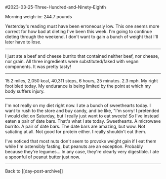 #2023-03-25-Three-Hundred-and-Ninety-Eighth

Morning weigh-in:  244.7 pounds

Yesterday's reading must have been erroneously low.  This one seems more correct for how bad at dieting I've been this week.  I'm going to continue dieting through the weekend.  I don't want to gain a bunch of weight that I'll later have to lose.

---
I just ate a beef and cheese burrito that contained neither beef, nor cheese, nor grain.  All three ingredients were substituted/faked with vegan components.  It was pretty tasty!

---
15.2 miles, 2,050 kcal, 40,311 steps, 6 hours, 25 minutes.  2.3 mph.  My right foot bled today.  My endurance is being limited by the point at which my body suffers injury.

---
I'm not really on my diet right now.  I ate a bunch of sweethearts today.  I want to rush to the store and buy candy, and be like, "I'm sorry!  I pretended I would diet on Saturday, but I really just want to eat sweets!  So I've instead eaten a pair of date bars.  That's what I ate today.  Sweethearts.  A microwave burrito.  A pair of date bars.  The date bars are amazing, but wow.  Not satiating at all.  Not good for protein either.  I really shouldn't eat them.

I've noticed that most nuts don't seem to provoke weight gain if I eat them while I'm ostensibly fasting, but peanuts are an exception.  Probably because they're legumes...  In any case, they're clearly very digestible.  I ate a spoonful of peanut butter just now.

---
Back to [[day-post-archive]]
